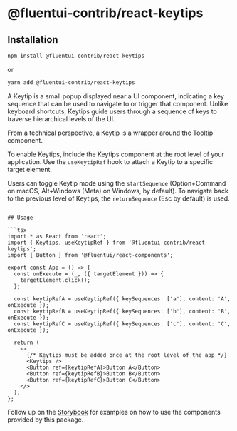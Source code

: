 # @fluentui-contrib/react-keytips

## Installation

```bash
npm install @fluentui-contrib/react-keytips
```

or

```bash
yarn add @fluentui-contrib/react-keytips
```

A Keytip is a small popup displayed near a UI component, indicating a key sequence that can be used to navigate to or trigger that component. Unlike keyboard shortcuts,
Keytips guide users through a sequence of keys to traverse hierarchical levels of the UI.

From a technical perspective, a Keytip is a wrapper around the Tooltip component.

To enable Keytips, include the Keytips component at the root level of your application. Use the `useKeytipRef`
hook to attach a Keytip to a specific target element.

Users can toggle Keytip mode using the `startSequence` (Option+Command on macOS, Alt+Windows (Meta) on Windows, by default).
To navigate back to the previous level of Keytips, the `returnSequence` (Esc by default) is used.

````tsx

## Usage

```tsx
import * as React from 'react';
import { Keytips, useKeytipRef } from '@fluentui-contrib/react-keytips';
import { Button } from '@fluentui/react-components';

export const App = () => {
  const onExecute = (_, ({ targetElement })) => {
    targetElement.click();
  };

  const keytipRefA = useKeytipRef({ keySequences: ['a'], content: 'A', onExecute });
  const keytipRefB = useKeytipRef({ keySequences: ['b'], content: 'B', onExecute });
  const keytipRefC = useKeytipRef({ keySequences: ['c'], content: 'C', onExecute });

  return (
    <>
      {/* Keytips must be added once at the root level of the app */}
      <Keytips />
      <Button ref={keytipRefA}>Button A</Button>
      <Button ref={keytipRefB}>Button B</Button>
      <Button ref={keytipRefC}>Button C</Button>
    </>
  );
};
````

Follow up on the [Storybook](https://microsoft.github.io/fluentui-contrib/react-keytips) for examples on how to use the components provided by this package.
